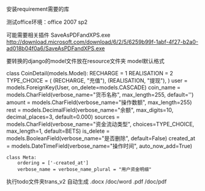 安装requirement需要的库

测试office环境：office 2007 sp2

可能需要相关插件
SaveAsPDFandXPS.exe
http://download.microsoft.com/download/6/2/5/6259b99f-1abf-4f27-b2a0-ad018b04f0a6/SaveAsPDFandXPS.exe


要转换的django的model文件放在resource文件夹
model默认格式

class CoinDetail(models.Model):
    RECHARGE = 1
    REALISATION = 2
    TYPE_CHOICE = (
        (RECHARGE, "充值"),
        (REALISATION, "提现"),
    )
    user = models.ForeignKey(User, on_delete=models.CASCADE)
    coin_name = models.CharField(verbose_name="货币名称", max_length=255, default='')
    amount = models.CharField(verbose_name="操作数额", max_length=255)
    rest = models.DecimalField(verbose_name="余额", max_digits=10, decimal_places=3, default=0.000)
    sources = models.CharField(verbose_name="资金流动类型", choices=TYPE_CHOICE, max_length=1, default=BETS)
    is_delete = models.BooleanField(verbose_name="是否删除", default=False)
    created_at = models.DateTimeField(verbose_name="操作时间", auto_now_add=True)

    class Meta:
        ordering = ['-created_at']
        verbose_name = verbose_name_plural = "用户资金明细"

执行todo文件夹trans_v2
自动生成 .docx   /doc/word
        .pdf    /doc/pdf